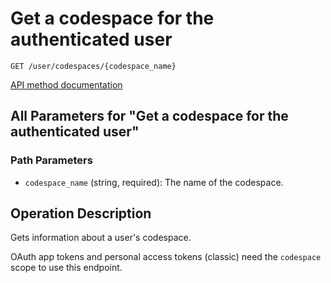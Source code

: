 # Get a codespace for the authenticated user

`GET /user/codespaces/{codespace_name}`

[API method documentation](https://docs.github.com/rest/codespaces/codespaces#get-a-codespace-for-the-authenticated-user)

## All Parameters for "Get a codespace for the authenticated user"

### Path Parameters

- `codespace_name` (string, required): The name of the codespace.

## Operation Description

Gets information about a user's codespace.

OAuth app tokens and personal access tokens (classic) need the `codespace` scope to use this endpoint.
